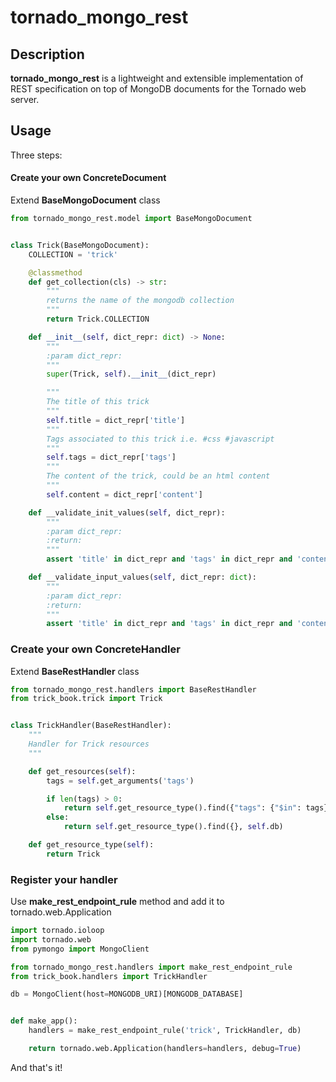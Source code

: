 # tornado_mongo_rest

## Description

**tornado_mongo_rest** is a lightweight and extensible implementation of REST specification on top of MongoDB documents 
for 
the 
Tornado web server.

## Usage

Three steps:

#### Create your own ConcreteDocument 
Extend **BaseMongoDocument** class

```python
from tornado_mongo_rest.model import BaseMongoDocument


class Trick(BaseMongoDocument):
    COLLECTION = 'trick'

    @classmethod
    def get_collection(cls) -> str:
        """
        returns the name of the mongodb collection
        """
        return Trick.COLLECTION

    def __init__(self, dict_repr: dict) -> None:
        """
        :param dict_repr: 
        """
        super(Trick, self).__init__(dict_repr)

        """
        The title of this trick
        """
        self.title = dict_repr['title']
        """
        Tags associated to this trick i.e. #css #javascript
        """
        self.tags = dict_repr['tags']
        """
        The content of the trick, could be an html content
        """
        self.content = dict_repr['content']

    def __validate_init_values(self, dict_repr):
        """
        :param dict_repr: 
        :return: 
        """
        assert 'title' in dict_repr and 'tags' in dict_repr and 'content' in dict_repr, 'Invalid init data'

    def __validate_input_values(self, dict_repr: dict):
        """
        :param dict_repr: 
        :return: 
        """
        assert 'title' in dict_repr and 'tags' in dict_repr and 'content' in dict_repr, 'Invalid init data'
```

### Create your own ConcreteHandler 
Extend **BaseRestHandler** class

```python
from tornado_mongo_rest.handlers import BaseRestHandler
from trick_book.trick import Trick


class TrickHandler(BaseRestHandler):
    """
    Handler for Trick resources
    """

    def get_resources(self):
        tags = self.get_arguments('tags')

        if len(tags) > 0:
            return self.get_resource_type().find({"tags": {"$in": tags}}, self.db)
        else:
            return self.get_resource_type().find({}, self.db)

    def get_resource_type(self):
        return Trick
```
### Register your handler 
Use **make_rest_endpoint_rule** method and add it to tornado.web.Application

```python
import tornado.ioloop
import tornado.web
from pymongo import MongoClient

from tornado_mongo_rest.handlers import make_rest_endpoint_rule
from trick_book.handlers import TrickHandler

db = MongoClient(host=MONGODB_URI)[MONGODB_DATABASE]


def make_app():
    handlers = make_rest_endpoint_rule('trick', TrickHandler, db)

    return tornado.web.Application(handlers=handlers, debug=True)
```

And that's it!